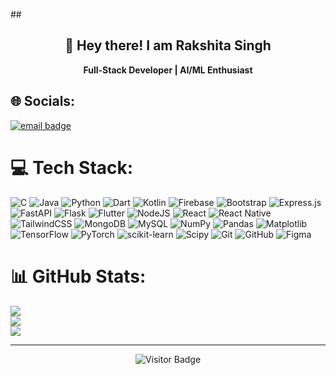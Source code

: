 ##<h2 align="center">👋 Hey there! I am Rakshita Singh</h2>
<p align="center"><strong>Full-Stack Developer | AI/ML Enthusiast</strong></p>

## 🌐 Socials:
<p align="left">
  <a href="mailto: rakshita.singhhh@gmail.com">
    <img src="https://img.shields.io/badge/Email-D14836?logo=gmail&logoColor=white" alt="email badge" />
  </a>
</p>

# 💻 Tech Stack:
![C](https://img.shields.io/badge/c-%2300599C.svg?style=plastic&logo=c&logoColor=white) 
![Java](https://img.shields.io/badge/java-%23ED8B00.svg?style=plastic&logo=openjdk&logoColor=white) 
![Python](https://img.shields.io/badge/python-3670A0?style=plastic&logo=python&logoColor=ffdd54) 
![Dart](https://img.shields.io/badge/dart-%230175C2.svg?style=plastic&logo=dart&logoColor=white) 
![Kotlin](https://img.shields.io/badge/kotlin-%237F52FF.svg?style=plastic&logo=kotlin&logoColor=white) 
![Firebase](https://img.shields.io/badge/firebase-%23039BE5.svg?style=plastic&logo=firebase) 
![Bootstrap](https://img.shields.io/badge/bootstrap-%238511FA.svg?style=plastic&logo=bootstrap&logoColor=white) 
![Express.js](https://img.shields.io/badge/express.js-%23404d59.svg?style=plastic&logo=express&logoColor=%2361DAFB) 
![FastAPI](https://img.shields.io/badge/FastAPI-005571?style=plastic&logo=fastapi) 
![Flask](https://img.shields.io/badge/flask-%23000.svg?style=plastic&logo=flask&logoColor=white) 
![Flutter](https://img.shields.io/badge/Flutter-%2302569B.svg?style=plastic&logo=Flutter&logoColor=white) 
![NodeJS](https://img.shields.io/badge/node.js-6DA55F?style=plastic&logo=node.js&logoColor=white) 
![React](https://img.shields.io/badge/react-%2320232a.svg?style=plastic&logo=react&logoColor=%2361DAFB) 
![React Native](https://img.shields.io/badge/react_native-%2320232a.svg?style=plastic&logo=react&logoColor=%2361DAFB) 
![TailwindCSS](https://img.shields.io/badge/tailwindcss-%2338B2AC.svg?style=plastic&logo=tailwind-css&logoColor=white) 
![MongoDB](https://img.shields.io/badge/MongoDB-%234ea94b.svg?style=plastic&logo=mongodb&logoColor=white) 
![MySQL](https://img.shields.io/badge/mysql-4479A1.svg?style=plastic&logo=mysql&logoColor=white) 
![NumPy](https://img.shields.io/badge/numpy-%23013243.svg?style=plastic&logo=numpy&logoColor=white) 
![Pandas](https://img.shields.io/badge/pandas-%23150458.svg?style=plastic&logo=pandas&logoColor=white) 
![Matplotlib](https://img.shields.io/badge/Matplotlib-%23ffffff.svg?style=plastic&logo=Matplotlib&logoColor=black) 
![TensorFlow](https://img.shields.io/badge/TensorFlow-%23FF6F00.svg?style=plastic&logo=TensorFlow&logoColor=white) 
![PyTorch](https://img.shields.io/badge/PyTorch-%23EE4C2C.svg?style=plastic&logo=PyTorch&logoColor=white) 
![scikit-learn](https://img.shields.io/badge/scikit--learn-%23F7931E.svg?style=plastic&logo=scikit-learn&logoColor=white) 
![Scipy](https://img.shields.io/badge/SciPy-%230C55A5.svg?style=plastic&logo=scipy&logoColor=%white) 
![Git](https://img.shields.io/badge/git-%23F05033.svg?style=plastic&logo=git&logoColor=white) 
![GitHub](https://img.shields.io/badge/github-%23121011.svg?style=plastic&logo=github&logoColor=white) 
![Figma](https://img.shields.io/badge/figma-%23F24E1E.svg?style=plastic&logo=figma&logoColor=white)

# 📊 GitHub Stats:
![](https://github-readme-stats.vercel.app/api?username=Rakshitasinghh&theme=dark&hide_border=false&include_all_commits=false&count_private=false)<br/>
![](https://nirzak-streak-stats.vercel.app/?user=Rakshitasinghh&theme=dark&hide_border=false)<br/>
![](https://github-readme-stats.vercel.app/api/top-langs/?username=Rakshitasinghh&theme=dark&hide_border=false&include_all_commits=false&count_private=false&layout=compact)

---

<p align="center">
  <img src="https://komarev.com/ghpvc/?username=Rakshitasinghh&label=Profile%20views&color=0e75b6&style=flat" alt="Visitor Badge" />
</p>

<!-- Proudly created with GPRM ( https://gprm.itsvg.in ) -->
